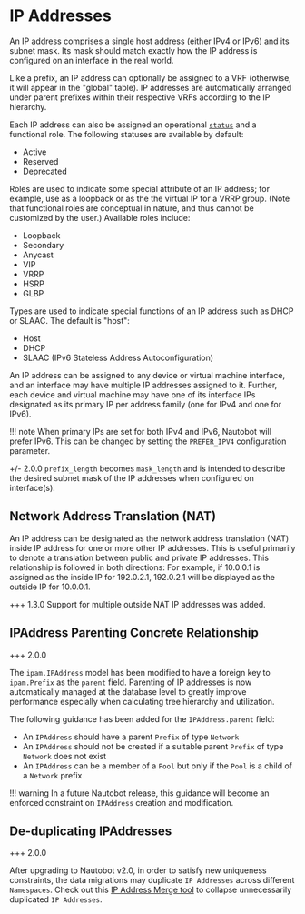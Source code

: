 # IP Addresses

An IP address comprises a single host address (either IPv4 or IPv6) and its subnet mask. Its mask should match exactly how the IP address is configured on an interface in the real world.

Like a prefix, an IP address can optionally be assigned to a VRF (otherwise, it will appear in the "global" table). IP addresses are automatically arranged under parent prefixes within their respective VRFs according to the IP hierarchy.

Each IP address can also be assigned an operational [`status`](../../models/extras/status.md) and a functional role.  The following statuses are available by default:

* Active
* Reserved
* Deprecated

Roles are used to indicate some special attribute of an IP address; for example, use as a loopback or as the the virtual IP for a VRRP group. (Note that functional roles are conceptual in nature, and thus cannot be customized by the user.) Available roles include:

* Loopback
* Secondary
* Anycast
* VIP
* VRRP
* HSRP
* GLBP

Types are used to indicate special functions of an IP address such as DHCP or SLAAC. The default is "host":

* Host
* DHCP
* SLAAC (IPv6 Stateless Address Autoconfiguration)

An IP address can be assigned to any device or virtual machine interface, and an interface may have multiple IP addresses assigned to it. Further, each device and virtual machine may have one of its interface IPs designated as its primary IP per address family (one for IPv4 and one for IPv6).

!!! note
    When primary IPs are set for both IPv4 and IPv6, Nautobot will prefer IPv6. This can be changed by setting the `PREFER_IPV4` configuration parameter.

+/- 2.0.0
    `prefix_length` becomes `mask_length` and is intended to describe the desired subnet mask of the IP addresses when configured on interface(s).

## Network Address Translation (NAT)

An IP address can be designated as the network address translation (NAT) inside IP address for one or more other IP addresses. This is useful primarily to denote a translation between public and private IP addresses. This relationship is followed in both directions: For example, if 10.0.0.1 is assigned as the inside IP for 192.0.2.1, 192.0.2.1 will be displayed as the outside IP for 10.0.0.1.

+++ 1.3.0
    Support for multiple outside NAT IP addresses was added.

## IPAddress Parenting Concrete Relationship

+++ 2.0.0

The `ipam.IPAddress` model has been modified to have a foreign key to `ipam.Prefix` as the `parent` field. Parenting of IP addresses is now automatically managed at the database level to greatly improve performance especially when calculating tree hierarchy and utilization.

The following guidance has been added for the `IPAddress.parent` field:

* An `IPAddress` should have a parent `Prefix` of type `Network`
* An `IPAddress` should not be created if a suitable parent `Prefix` of type `Network` does not exist
* An `IPAddress` can be a member of a `Pool` but only if the `Pool` is a child of a `Network` prefix

!!! warning
    In a future Nautobot release, this guidance will become an enforced constraint on `IPAddress` creation and modification.

## De-duplicating IPAddresses

+++ 2.0.0

After upgrading to Nautobot v2.0, in order to satisfy new uniqueness constraints, the data migrations may duplicate `IP Addresses` across different `Namespaces`. Check out this [IP Address Merge tool](../../user-guides/ip-address-merge-tool.md) to collapse unnecessarily duplicated `IP Addresses`.
